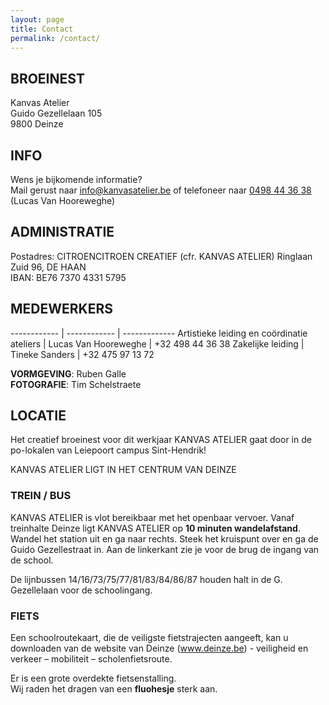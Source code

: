 ```yaml
---
layout: page
title: Contact
permalink: /contact/
---
```


## BROEINEST

Kanvas Atelier<br/>
Guido Gezellelaan 105<br />
9800 Deinze


## INFO

Wens je bijkomende informatie?<br/>
Mail gerust naar <a href="mailto:info@kanvasatelier.be">info@kanvasatelier.be</a> of telefoneer naar <a href="tel:0498443638">0498 44 36 38</a> (Lucas Van Hooreweghe)

## ADMINISTRATIE

Postadres: CITROENCITROEN CREATIEF (cfr. KANVAS ATELIER) Ringlaan Zuid 96, DE HAAN<br />
IBAN:  BE76 7370 4331 5795


## MEDEWERKERS

------------ | ------------ | ------------- 
Artistieke leiding en coördinatie ateliers | Lucas Van Hooreweghe | +32 498 44 36 38
Zakelijke leiding | Tineke Sanders  | +32 475 97 13 72


**VORMGEVING**: Ruben Galle<br />
**FOTOGRAFIE**:	Tim Schelstraete

## LOCATIE

Het creatief broeinest voor dit werkjaar KANVAS ATELIER gaat door in de po-lokalen van Leiepoort campus Sint-Hendrik!

KANVAS ATELIER LIGT IN HET CENTRUM VAN DEINZE

### TREIN / BUS

KANVAS ATELIER is vlot bereikbaar met het openbaar vervoer. Vanaf treinhalte Deinze ligt KANVAS ATELIER op **10 minuten wandelafstand**. Wandel het station uit en ga naar rechts. Steek het kruispunt over en ga de Guido Gezellestraat in. Aan de linkerkant zie je voor de brug de ingang van de school.

De lijnbussen 14/16/73/75/77/81/83/84/86/87 houden halt in de G. Gezellelaan voor de schoolingang.


### FIETS

Een schoolroutekaart, die de veiligste fietstrajecten aangeeft, kan u downloaden van de website van Deinze (<a href="www.deinze.be" title="Deinze">www.deinze.be</a>) - veiligheid en verkeer – mobiliteit – scholenfietsroute.

Er is een grote overdekte fietsenstalling.<br />
Wij raden het dragen van een **fluohesje** sterk aan.<br />



